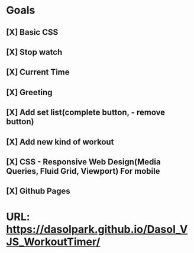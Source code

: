 # Goals

## [X] Basic CSS

## [X] Stop watch

## [X] Current Time

## [X] Greeting

## [X] Add set list(complete button, - remove button)

## [X] Add new kind of workout

## [X] CSS - Responsive Web Design(Media Queries, Fluid Grid, Viewport) For mobile

## [X] Github Pages

# URL: https://dasolpark.github.io/Dasol_VJS_WorkoutTimer/
